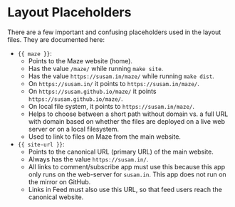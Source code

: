 Layout Placeholders
===================

There are a few important and confusing placeholders used in the
layout files. They are documented here:

  - `{{ maze }}`:
    - Points to the Maze website (home).
    - Has the value `/maze/` while running `make site`.
    - Has the value `https://susam.in/maze/` while running `make dist`.
    - On `https://susam.in/` it points to `https://susam.in/maze/`.
    - On `https://susam.github.io/maze/` it points `https://susam.github.io/maze/`.
    - On local file system, it points to `https://susam.in/maze/`.
    - Helps to choose between a short path without domain vs. a full
      URL with domain based on whether the files are deployed on a
      live web server or on a local filesystem.
    - Used to link to files on Maze from the main website.
  - `{{ site-url }}`:
    - Points to the canonical URL (primary URL) of the main website.
    - Always has the value `https://susam.in/`.
    - All links to comment/subscribe app must use this because this
      app only runs on the web-server for `susam.in`. This app does
      not run on the mirror on GitHub.
    - Links in Feed must also use this URL, so that feed users reach
      the canonical website.

